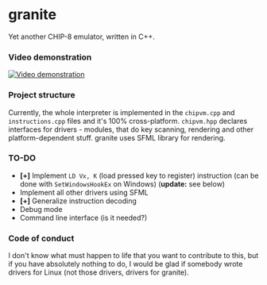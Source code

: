 # granite

Yet another CHIP-8 emulator, written in C++.

### Video demonstration
[![Video demonstration](https://img.youtube.com/vi/Xar5HV6Qle4/0.jpg)](https://www.youtube.com/watch?v=Xar5HV6Qle4)

### Project structure
Currently, the whole interpreter is implemented in the `chipvm.cpp` and `instructions.cpp` files and it's 100% cross-platform. `chipvm.hpp` declares interfaces for drivers - modules, that do key scanning, rendering and other platform-dependent stuff. granite uses SFML library for rendering.


### TO-DO
- **[+]** Implement `LD Vx, K` (load pressed key to register) instruction (can be done with `SetWindowsHookEx` on Windows) (**update:** see below)
- Implement all other drivers using SFML
- **[+]** Generalize instruction decoding
- Debug mode
- Command line interface (is it needed?)

### Code of conduct
I don't know what must happen to life that you want to contribute to this, but if you have absolutely nothing to do, I would be glad if somebody wrote drivers for Linux (not those drivers, drivers for granite).
